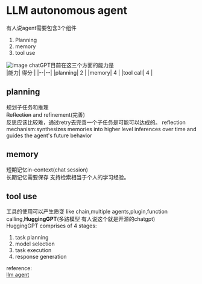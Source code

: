 ﻿# LLM autonomous agent
有人说agent需要包含3个组件
1. Planning
2. memory
3. tool use

![image](https://ibb.co/XDCvhRk)
chatGPT目前在这三个方面的能力是  
|能力| 得分 |
|--|--|
|planning| 2 |
|memory| 4 |
|tool call| 4 |
## planning
规划子任务和推理  
~~Reflection~~ and refinement(完善)  
反思应该比较难，通过retry去完善一个子任务是可能可以达成的。
reflection mechanism:synthesizes memories into higher level inferences over time and guides the agent's future behavior  

## memory
短期记忆in-context(chat session)  
长期记忆需要保存 支持检索相当于个人的学习经验。

## tool use

工具的使用可以产生质变
like chain,multiple agents,plugin,function calling,**HuggingGPT**(多路模型 有人说这个就是开源的chatgpt)  
HuggingGPT comprises of 4 stages:  
1. task planning
2. model selection
3. task execution
4. response generation


reference:  
[llm agent](https://lilianweng.github.io/posts/2023-06-23-agent/)
